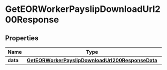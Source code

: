 

# GetEORWorkerPayslipDownloadUrl200Response


## Properties

| Name | Type | Description | Notes |
|------------ | ------------- | ------------- | -------------|
|**data** | [**GetEORWorkerPayslipDownloadUrl200ResponseData**](GetEORWorkerPayslipDownloadUrl200ResponseData.md) |  |  |




